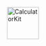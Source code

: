 <img alt="CalculatorKit" src="https://user-images.githubusercontent.com/34618339/99823808-2cb4c580-2b98-11eb-909e-72f15ca574bf.png" height="75"/>
